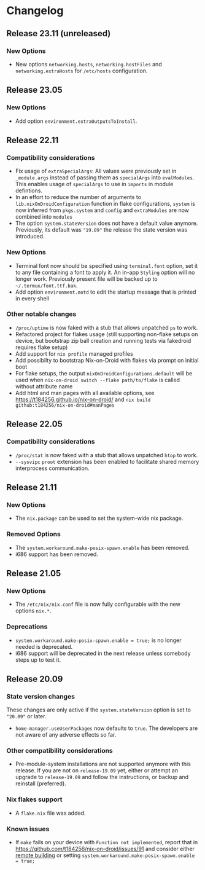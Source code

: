 # Changelog

## Release 23.11 (unreleased)

### New Options

* New options `networking.hosts`, `networking.hostFiles` and
  `networking.extraHosts` for `/etc/hosts` configuration.

## Release 23.05

### New Options

* Add option `environment.extraOutputsToInstall`.

## Release 22.11

### Compatibility considerations

* Fix usage of `extraSpecialArgs`: All values were previously set in
  `_module.args` instead of passing them as `specialArgs` into `evalModules`.
  This enables usage of `specialArgs` to use in `imports` in module defintions.
* In an effort to reduce the number of arguments to `lib.nixOnDroidConfiguration`
  function in flake configurations, `system` is now inferred from `pkgs.system`
  and `config` and `extraModules` are now combined into `modules`
* The option `system.stateVersion` does not have a default value anymore.
  Previously, its default was `"19.09"` the release the state version was
  introduced.

### New Options

* Terminal font now should be specified using `terminal.font` option,
  set it to any file containing a font to apply it.
  An in-app `Styling` option will no longer work.
  Previously present file will be backed up to `~/.termux/font.ttf.bak`.
* Add option `environment.motd` to edit the startup message that is printed in
  every shell

### Other notable changes

* `/proc/uptime` is now faked with a stub that allows unpatched `ps` to work.
* Refactored project for flakes usage (still supporting non-flake setups on
  device, but bootstrap zip ball creation and running tests via fakedroid
  requires flake setup)
* Add support for `nix profile` managed profiles
* Add possibilty to bootstrap Nix-on-Droid with flakes via prompt on initial
  boot
* For flake setups, the output `nixOnDroidConfigurations.default` will be used
  when `nix-on-droid switch --flake path/to/flake` is called without attribute
  name
* Add html and man pages with all available options, see <https://t184256.github.io/nix-on-droid/>
  and `nix build github:t184256/nix-on-droid#manPages`

## Release 22.05

### Compatibility considerations

* `/proc/stat` is now faked with a stub that allows unpatched `htop` to work.
* `--sysvipc` `proot` extension has been enabled
  to facilitate shared memory interprocess communication.

## Release 21.11

### New Options

* The `nix.package` can be used to set the system-wide nix package.

### Removed Options

* The `system.workaround.make-posix-spawn.enable` has been removed.
* i686 support has been removed.

## Release 21.05

### New Options

* The `/etc/nix/nix.conf` file is now fully configurable with the
  new options `nix.*`.

### Deprecations

* `system.workaround.make-posix-spawn.enable = true;` is no longer needed
  is deprecated.
* i686 support will be deprecated in the next release
  unless somebody steps up to test it.

## Release 20.09

### State version changes

These changes are only active
if the `system.stateVersion` option is set to `"20.09"` or later.

* `home-manager.useUserPackages` now defaults to `true`.
  The developers are not aware of any adverse effects so far.

### Other compatibility considerations

* Pre-module-system installations are not supported anymore with this release.
  If you are not on `release-19.09` yet,
  either or attempt an upgrade to `release-19.09`
  and follow the instructions, or backup and reinstall (preferred).

### Nix flakes support

* A `flake.nix` file was added.

### Known issues

* If `make` fails on your device with `Function not implemented`,
  report that in https://github.com/t184256/nix-on-droid/issues/91
  and consider either
  [remote building](https://github.com/t184256/nix-on-droid/wiki/Remote-building)
  or setting `system.workaround.make-posix-spawn.enable = true;`
